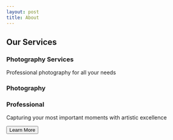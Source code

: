 ```yaml
---
layout: post
title: About
---
```



<section id="services" class="services-section">
  <div class="container">
    <div class="text-center mb-5">
      <h1 class="services-title">Our Services</h1>
    </div>
    <!-- Service cards with flip animation -->
    <div class="grid-container">
      <div class="grid-item">
        <h3 class="flip-box-header">Photography Services</h3>
        <p>Professional photography for all your needs</p>
        <div class="flip-box">
          <div class="flip-box-front text-center" style="background-image: url('{{ '/images/bg01.jpg' | relative_url }}')">
            <div class="inner color-white">
              <i class="fas fa-camera fa-4x" alt="Camera icon" style="margin-top: 50px;"></i>
              <h3>Photography</h3>
            </div>
          </div>
          <div class="flip-box-back text-center" style="background-image: url('{{ '/images/bg01.jpg' | relative_url }}')">
            <div class="inner color-white">
              <h3 class="flip-box-header">Professional</h3>
              <p>Capturing your most important moments with artistic excellence</p>
              <button class="flip-box-button" onclick="learnMore('photography')">Learn More</button>
            </div>
          </div>
        </div>
      </div>
      <!-- Add event listeners or href attributes to the buttons -->
      <!-- ... -->
    </div>
  </div>
</section>
